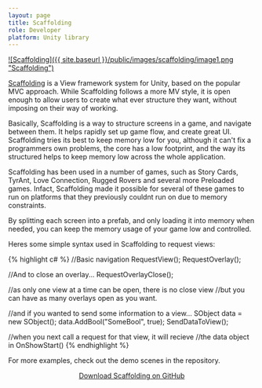 ```yaml
---
layout: page
title: Scaffolding
role: Developer
platform: Unity library
---
```


<a href="https://github.com/JonathanReid/Scaffolding">![Scaffolding]({{ site.baseurl }}/public/images/scaffolding/image1.png "Scaffolding")</a>
 
[Scaffolding](https://github.com/JonathanReid/Scaffolding) is a View framework system for Unity, based on the popular MVC approach. While Scaffolding follows a more MV style, it is open enough to allow users to create what ever structure they want, without imposing on their way of working.

Basically, Scaffolding is a way to structure screens in a game, and navigate between them. It helps rapidly set up game flow, and create great UI. Scaffolding tries its best to keep memory low for you, although it can't fix a programmers own problems, the core has a low footprint, and the way its structured helps to keep memory low across the whole application.

Scaffolding has been used in a number of games, such as Story Cards, TyrAnt, Love Connection, Rugged Rovers and several more Preloaded games. Infact, Scaffolding made it possible for several of these games to run on platforms that they previously couldnt run on due to memory constraints. 

By splitting each screen into a prefab, and only loading it into memory when needed, you can keep the memory usage of your game low and controlled.

Heres some simple syntax used in Scaffolding to request views:

{% highlight c# %}
//Basic navigation
RequestView<MyGameView>();
RequestOverlay<MyPauseOverlay>();

//And to close an overlay...
RequestOverlayClose<MyPauseOverlay>();

//as only one view at a time can be open, there is no close view
//but you can have as many overlays open as you want.

//and if you wanted to send some information to a view...
SObject data = new SObject();
data.AddBool("SomeBool", true);
SendDataToView<MyPauseOverlay>();

//when you next call a request for that view, it will recieve
//the data object in OnShowStart()
{% endhighlight %}

For more examples, check out the demo scenes in the repository.

<center>
<a href="https://github.com/JonathanReid/Scaffolding">Download Scaffolding on GitHub</a>
</center>